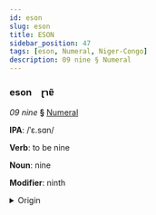 ```yaml
---
id: eson
slug: eson
title: ESON
sidebar_position: 47
tags: [eson, Numeral, Niger-Congo]
description: 09 nine § Numeral
---
```


### eson&emsp;<span kind="abugida">ɽɿɐ̃</span>

*09 nine* **§** [Numeral](../../tags/Numeral)

**IPA**: /ˈɛ.sɑn/

**Verb**: to be nine

**Noun**: nine

**Modifier**: ninth

<details>
    <summary>Origin</summary>
    Yoruba ẹ̀sán /'ɛ.sän/<br/>
    <em>Niger-Congo Language Family</em>
</details>